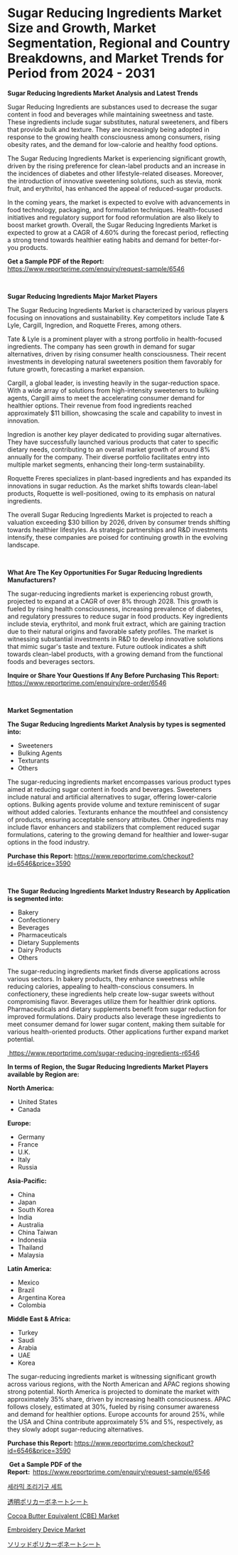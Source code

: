 <p><h1>Sugar Reducing Ingredients Market Size and Growth, Market Segmentation, Regional and Country Breakdowns, and Market Trends for Period from 2024 -  2031</h1></p><p><strong>Sugar Reducing Ingredients Market Analysis and Latest Trends</strong></p>
<p><p>Sugar Reducing Ingredients are substances used to decrease the sugar content in food and beverages while maintaining sweetness and taste. These ingredients include sugar substitutes, natural sweeteners, and fibers that provide bulk and texture. They are increasingly being adopted in response to the growing health consciousness among consumers, rising obesity rates, and the demand for low-calorie and healthy food options.</p><p>The Sugar Reducing Ingredients Market is experiencing significant growth, driven by the rising preference for clean-label products and an increase in the incidences of diabetes and other lifestyle-related diseases. Moreover, the introduction of innovative sweetening solutions, such as stevia, monk fruit, and erythritol, has enhanced the appeal of reduced-sugar products. </p><p>In the coming years, the market is expected to evolve with advancements in food technology, packaging, and formulation techniques. Health-focused initiatives and regulatory support for food reformulation are also likely to boost market growth. Overall, the Sugar Reducing Ingredients Market is expected to grow at a CAGR of 4.60% during the forecast period, reflecting a strong trend towards healthier eating habits and demand for better-for-you products.</p></p>
<p><strong>Get a Sample PDF of the Report:&nbsp;</strong> <a href="https://www.reportprime.com/enquiry/request-sample/6546">https://www.reportprime.com/enquiry/request-sample/6546</a></p>
<p>&nbsp;</p>
<p><strong>Sugar Reducing Ingredients Major Market Players</strong></p>
<p><p>The Sugar Reducing Ingredients Market is characterized by various players focusing on innovations and sustainability. Key competitors include Tate & Lyle, Cargill, Ingredion, and Roquette Freres, among others. </p><p>Tate & Lyle is a prominent player with a strong portfolio in health-focused ingredients. The company has seen growth in demand for sugar alternatives, driven by rising consumer health consciousness. Their recent investments in developing natural sweeteners position them favorably for future growth, forecasting a market expansion.</p><p>Cargill, a global leader, is investing heavily in the sugar-reduction space. With a wide array of solutions from high-intensity sweeteners to bulking agents, Cargill aims to meet the accelerating consumer demand for healthier options. Their revenue from food ingredients reached approximately $11 billion, showcasing the scale and capability to invest in innovation.</p><p>Ingredion is another key player dedicated to providing sugar alternatives. They have successfully launched various products that cater to specific dietary needs, contributing to an overall market growth of around 8% annually for the company. Their diverse portfolio facilitates entry into multiple market segments, enhancing their long-term sustainability.</p><p>Roquette Freres specializes in plant-based ingredients and has expanded its innovations in sugar reduction. As the market shifts towards clean-label products, Roquette is well-positioned, owing to its emphasis on natural ingredients.</p><p>The overall Sugar Reducing Ingredients Market is projected to reach a valuation exceeding $30 billion by 2026, driven by consumer trends shifting towards healthier lifestyles. As strategic partnerships and R&D investments intensify, these companies are poised for continuing growth in the evolving landscape.</p></p>
<p>&nbsp;</p>
<p><strong>What Are The Key Opportunities For Sugar Reducing Ingredients Manufacturers?</strong></p>
<p><p>The sugar-reducing ingredients market is experiencing robust growth, projected to expand at a CAGR of over 8% through 2028. This growth is fueled by rising health consciousness, increasing prevalence of diabetes, and regulatory pressures to reduce sugar in food products. Key ingredients include stevia, erythritol, and monk fruit extract, which are gaining traction due to their natural origins and favorable safety profiles. The market is witnessing substantial investments in R&D to develop innovative solutions that mimic sugar's taste and texture. Future outlook indicates a shift towards clean-label products, with a growing demand from the functional foods and beverages sectors.</p></p>
<p><strong>Inquire or Share Your Questions If Any Before Purchasing This Report:</strong> <a href="https://www.reportprime.com/enquiry/pre-order/6546">https://www.reportprime.com/enquiry/pre-order/6546</a></p>
<p>&nbsp;</p>
<p><strong>Market Segmentation</strong></p>
<p><strong>The Sugar Reducing Ingredients Market Analysis by types is segmented into:</strong></p>
<p><ul><li>Sweeteners</li><li>Bulking Agents</li><li>Texturants</li><li>Others</li></ul></p>
<p><p>The sugar-reducing ingredients market encompasses various product types aimed at reducing sugar content in foods and beverages. Sweeteners include natural and artificial alternatives to sugar, offering lower-calorie options. Bulking agents provide volume and texture reminiscent of sugar without added calories. Texturants enhance the mouthfeel and consistency of products, ensuring acceptable sensory attributes. Other ingredients may include flavor enhancers and stabilizers that complement reduced sugar formulations, catering to the growing demand for healthier and lower-sugar options in the food industry.</p></p>
<p><strong>Purchase this Report:&nbsp;</strong><a href="https://www.reportprime.com/checkout?id=6546&price=3590">https://www.reportprime.com/checkout?id=6546&price=3590</a></p>
<p>&nbsp;</p>
<p><strong>The Sugar Reducing Ingredients Market Industry Research by Application is segmented into:</strong></p>
<p><ul><li>Bakery</li><li>Confectionery</li><li>Beverages</li><li>Pharmaceuticals</li><li>Dietary Supplements</li><li>Dairy Products</li><li>Others</li></ul></p>
<p><p>The sugar-reducing ingredients market finds diverse applications across various sectors. In bakery products, they enhance sweetness while reducing calories, appealing to health-conscious consumers. In confectionery, these ingredients help create low-sugar sweets without compromising flavor. Beverages utilize them for healthier drink options. Pharmaceuticals and dietary supplements benefit from sugar reduction for improved formulations. Dairy products also leverage these ingredients to meet consumer demand for lower sugar content, making them suitable for various health-oriented products. Other applications further expand market potential.</p></p>
<p><a href="https://www.reportprime.com/sugar-reducing-ingredients-r6546">&nbsp;https://www.reportprime.com/sugar-reducing-ingredients-r6546</a></p>
<p><strong>In terms of Region, the Sugar Reducing Ingredients Market Players available by Region are:</strong></p>
<p>
    <p> <strong> North America: </strong>
        <ul>
            <li>United States</li>
            <li>Canada</li>
        </ul>
        </p> 
    <p> <strong> Europe: </strong>
        <ul>
            <li>Germany</li>
            <li>France</li>
            <li>U.K.</li>
            <li>Italy</li>
            <li>Russia</li>
        </ul>
        </p> 
    <p> <strong> Asia-Pacific: </strong>
        <ul>
            <li>China</li>
            <li>Japan</li>
            <li>South Korea</li>
            <li>India</li>
            <li>Australia</li>
            <li>China Taiwan</li>
            <li>Indonesia</li>
            <li>Thailand</li>
            <li>Malaysia</li>
        </ul>
        </p> 
    <p> <strong> Latin America: </strong>
        <ul>
            <li>Mexico</li>
            <li>Brazil</li>
            <li>Argentina Korea</li>
            <li>Colombia</li>
        </ul>
        </p> 
    <p> <strong> Middle East & Africa: </strong>
        <ul>
            <li>Turkey</li>
            <li>Saudi</li>
            <li>Arabia</li>
            <li>UAE</li>
            <li>Korea</li>
        </ul>
    </p>
    </p>
<p><p>The sugar-reducing ingredients market is witnessing significant growth across various regions, with the North American and APAC regions showing strong potential. North America is projected to dominate the market with approximately 35% share, driven by increasing health consciousness. APAC follows closely, estimated at 30%, fueled by rising consumer awareness and demand for healthier options. Europe accounts for around 25%, while the USA and China contribute approximately 5% and 5%, respectively, as they slowly adopt sugar-reducing alternatives.</p></p>
<p><strong>Purchase this Report: </strong><a href="https://www.reportprime.com/checkout?id=6546&price=3590">https://www.reportprime.com/checkout?id=6546&price=3590</a></p>
<p>&nbsp;<strong>Get a Sample PDF of the Report:&nbsp;&nbsp;</strong><a href="https://www.reportprime.com/enquiry/request-sample/6546">https://www.reportprime.com/enquiry/request-sample/6546</a></p>
<p><strong></strong></p>
<p><p><a href="https://medium.com/@wpzbonrg51/%EB%AF%B8%EB%9E%98%EB%A5%BC-%EA%B7%B8%EB%A6%AC%EB%8B%A4-%EA%B8%80%EB%A1%9C%EB%B2%8C-%EC%84%B8%EB%9D%BC%EB%AF%B9-%EC%A1%B0%EB%A6%AC%EA%B8%B0%EA%B5%AC-%EC%84%B8%ED%8A%B8-%EC%8B%9C%EC%9E%A5-2024-2031-%EC%A2%85%ED%95%A9-%EB%B6%84%EC%84%9D-cd5bc78ccadf">세라믹 조리기구 세트</a></p><p><a href="https://medium.com/@manuelmann1976/%E5%B8%82%E5%A0%B4%E4%BA%88%E6%B8%AC-%E3%82%B0%E3%83%AD%E3%83%BC%E3%83%90%E3%83%AB%E3%82%AF%E3%83%AA%E3%82%A2%E3%83%9D%E3%83%AA%E3%82%AB%E3%83%BC%E3%83%9C%E3%83%8D%E3%83%BC%E3%83%88%E3%82%B7%E3%83%BC%E3%83%88%E3%81%AE%E5%8B%95%E5%90%91%E3%81%A8%E5%BD%B1%E9%9F%BF%E5%88%86%E6%9E%90-2024%E5%B9%B4-2031%E5%B9%B4-%E5%BF%9C%E7%94%A8%E5%88%86%E9%87%8E-%E5%BB%BA%E7%AF%89%E6%9D%90%E6%96%99-%E8%87%AA%E5%8B%95%E8%BB%8A-%E7%94%A3%E6%A5%AD-%E9%9B%BB%E5%AD%90%E3%81%8A%E3%82%88%E3%81%B3%E9%9B%BB%E6%B0%97-%E3%81%9D%E3%81%AE%E4%BB%96-%E3%81%8A%E3%82%88%E3%81%B3%E3%82%BF%E3%82%A4%E3%83%97-%E3%83%9E%E3%83%AB%E3%83%81%E3%82%A6%E3%82%A9%E3%83%BC%E3%83%AB%E3%83%9D%E3%83%AA%E3%82%AB%E3%83%BC%E3%83%9C%E3%83%8D%E3%83%BC%E3%83%88%E3%82%B7%E3%83%BC-71ff75ef7bdc">透明ポリカーボネートシート</a></p><p><a href="https://github.com/LaurenShaw586/Market-Research-Report-List-1/blob/main/cocoa-butter-equivalent-cbe-market.md">Cocoa Butter Equivalent (CBE) Market</a></p><p><a href="https://medium.com/@kaceyrath00/embroidery-device-industry-forecast-market-shifts-and-strategic-imperatives-2024-2031-c43b0ed94f3b">Embroidery Device Market</a></p><p><a href="https://medium.com/@manuelmann1976/%E5%9B%BA%E4%BD%93%E3%83%9D%E3%83%AA%E3%82%AB%E3%83%BC%E3%83%9C%E3%83%8D%E3%83%BC%E3%83%88%E3%82%B7%E3%83%BC%E3%83%88%E5%B8%82%E5%A0%B4%E3%81%AE%E8%AA%BF%E6%9F%BB%E3%81%A8%E7%94%A3%E6%A5%AD%E3%81%AE%E9%80%B2%E5%8C%96-2031%E5%B9%B4%E3%81%BE%E3%81%A7%E3%81%AE%E4%BA%88%E6%B8%AC-da85110737f3">ソリッドポリカーボネートシート</a></p></p>